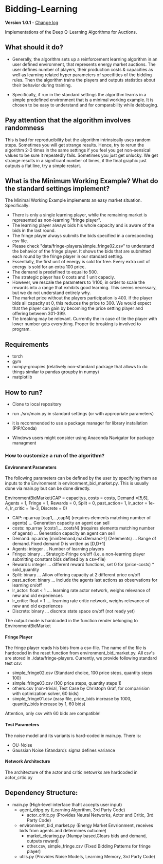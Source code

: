 # Bidding-Learning 
**Version 1.0.1** - [Change log](CHANGELOG.md)

Implementations of the Deep Q-Learning Algorithms for Auctions.

## What should it do?

- Generally, the algorithm sets up a reinforcement learning algorithm in an user defined environment,
that represents energy market auctions. The user defines number of players, their production costs & capacities as well as learning related hyper parameters of specifities of the bidding rules. Then the algorithm trains the players and outputs statistics about their behavior during training.

- Specifically, if run in the standard settings the algorithm learns in a simple predefined environment that is a minimal working example. It is chosen to be easy to understand and for comparability while debbuging.

## Pay attention that the algorithm involves randomness

This is bad for reproducibility but the algorithm intrinsically uses random steps.
Sometimes you will get strange results. Hence, try to rerun the algorithm 2-3 times in the same settings if you feel you get non-sensical values to be sure it repeatedly fails. Sometimes you just get unlucky.
We get strange results in a significant number of times, if the final graphic just outputs a flat line, try a simple restart.

## What is the Minimum Working Example? What do the standard settings implement?

The Minimal Working Example implements an easy market situation. Specifically:
- There is only a single learning player, while the remaining market is represented as non-learning "fringe player".
- The learning player always bids his whole capacity and is aware of the bids in the last round.
- The fringe player always submits the bids specified in a coresponding csv file.
- Please check "data/fringe-players/simple_fringe02.csv" to understand the behavior of the fringe player. It shows the bids that are submitted each round by the fringe player in our standard setting.
- Essentially, the first unit of energy is sold for free. Every extra unit of energy is sold for an extra 100 price.
- The demand is predefined to equal to 500.
- The strategic player has 0 costs and 1 unit capaciy.
- However, we rescale the parameters to 1/100, in order to scale the rewards into a range that exhibits good learning. This seems necessary, but we do not understand entirely why.
- The market price without the players participation is 400. If the player bids all capacity at 0, this reduces the price to 300. We would expect that the player can gain by becoming the price setting player and offering between 301-399.
- Tie breaking may be relevant. Currently the in case of tie the player with lower number gets everything. Proper tie breaking is involved to program.

## Requirements

- torch
- gym
- numpy-groupies (relatively non-standard package that allows to do things similar to pandas groupby in numpy)
- matplotlib

## How to run?

- Clone to local repository
- run ./src/main.py in standard settings (or with appropriate parameters)

- it is recommended to use a package manager for library installation (PIP/Conda)
- Windows users might consider using Anaconda Navigator for package managment

### How to customize a run of the algorithm?

#### Environment Parameters

The following parameters can be defined by the user by specifying them as inputs to the Environment in environment_bid_market.py. This is usually done via main.py but can be done directly.

EnvironmentBidMarket(CAP = capacitys, costs = costs, Demand =[5,6], Agents = 1,                                       Fringe = 1, Rewards = 0, Split = 0, past_action= 1, lr_actor = 1e-4, lr_critic = 1e-3, Discrete = 0)

- CAP: np.array [cap1,...,capN]             (requires elements matching number of agents) ... Generation capacity an agent can sell 
- costs: np.array [costs1,...,costsN]       (requires elements matching number of agents) ... Generation capacity an agent can sell 
- Demand: np.array [minDemand,maxDemand-1]  (2elements) ... Range of demand. Fixed demand D is written as [D,D+1]
- Agents: integer ... Number of learning players
- Fringe: binary  ... Strategic-Fringe on/off (i.e. a non-learning player submitting constant bids defined by a csv-file)
- Rewards: integer ... different reward functions, set 0 for (price-costs) * sold_quantity
- Split: binary ... Allow offering capacity at 2 different price on/off
- past_action: binary ... include the agents last actions as observations for learning on/off
- lr_actor: float < 1 .... learning rate actor network, weighs relevance of new and old experiences
- lr_critic: float < 1 .... learning rate critic network, weighs relevance of new and old experiences
- Discrete: binary ... discrete state space on/off (not ready yet)

The output mode is hardcoded in the function render belonging to EnvironmentBidMarket

#### Fringe Player

The fringe player reads his bids from a csv-file. The name of the file is hardcoded in the reset function from environment_bid_market.py. All csv's are stored in ./data/fringe-players.
Currently, we provide following standard test csv:
- simple_fringe02.csv (Standard choice, 100 price steps, quantity steps 100)
- simple_fringe03.csv (100 price steps, quantity steps 1)
- others.csv (non-trivial, Test Case by Christoph Graf, for comparision with optimization solver, 60 bids)
- simple_fringe01.csv (easy file, price_bids increase by 1000, quantity_bids increase by 1, 60 bids)

Attention, only csv with 60 bids are compatible!

#### Test Parameters

The noise model and its variants is hard-coded in main.py.
There is:
- OU-Noise
- Gaussian Noise (Standard): sigma defines variance

#### Network Architecture

The architecture of the actor and critic netowrks are hardcoded in actor_crtic.py

## Dependency Structure:

  - main.py                                                            (High-level interface thaht accepts user input)
      - agent_ddpg.py                                                            (Learning Algorithm,        3rd Party Code)
          - actor_critic.py                                      (Provides Neural Networks, Actor and Critic, 3rd Party Code)
      - environment_bid_market.py   (Energy Market Envrionment, receives bids from agents and determines outcome)
          - market_clearing.py                                         (Numpy based,Clears bids and demand, outputs reward)
          - other.csv, simple_fringe.csv                                         (Fixed Bidding Patterns for fringe player)
      - utils.py                                              (Provides Noise Models, Learning Memory, 3rd Party Code)
